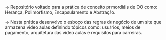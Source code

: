 -> Repositório voltado para a prática de conceito primordiáis de OO como: Herança, Polimorfismo, Encapsulamento e Abstração. <br>

 -> Nesta prática desenvolvo o esboço das regras de negócio de um site que armazena video aulas definindo tópicos como: usuários, meios de pagamento, arquitetura das video aulas e requisitos para carreiras.
